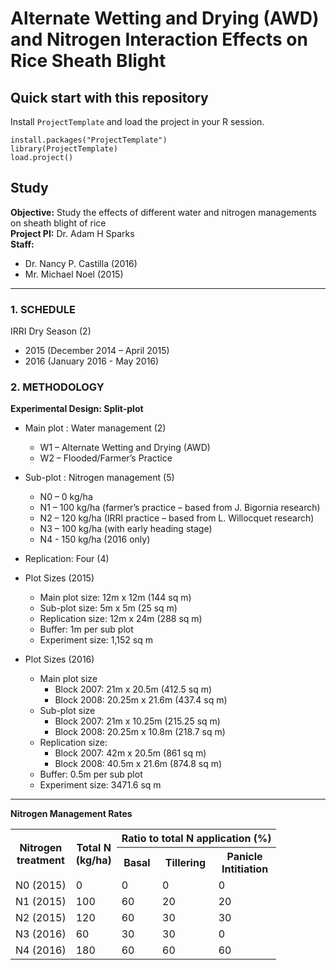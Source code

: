 
# Alternate Wetting and Drying (AWD) and Nitrogen Interaction Effects on Rice Sheath Blight

## Quick start with this repository

Install `ProjectTemplate` and load the project in your R session.

```{r project_template}
install.packages("ProjectTemplate")
library(ProjectTemplate)
load.project()
```

## Study

**Objective:** Study the effects of different water and nitrogen managements on sheath blight of rice  
**Project PI:** Dr. Adam H Sparks  
**Staff:**  
  * Dr. Nancy P. Castilla (2016)
  * Mr. Michael Noel (2015)

******

### 1. SCHEDULE

IRRI Dry Season (2)  

 * 2015 (December 2014 – April 2015)  
 * 2016 (January 2016 - May 2016)  

### 2. METHODOLOGY

**Experimental Design: Split-plot**

  * Main plot : Water management (2)  
    * W1 – Alternate Wetting and Drying (AWD)  
    * W2 – Flooded/Farmer’s Practice  
  
  * Sub-plot : Nitrogen management (5)
    * N0 – 0 kg/ha
    * N1 – 100 kg/ha (farmer’s practice – based from J. Bigornia research) 
    * N2 – 120 kg/ha (IRRI practice – based from L. Willocquet research) 
    * N3 – 100 kg/ha (with early heading stage)
    * N4 - 150 kg/ha (2016 only)

  * Replication: Four (4)  
  * Plot Sizes (2015)  
    * Main plot size: 12m x 12m (144 sq m)
    * Sub-plot size: 5m x 5m (25 sq m)
    * Replication size: 12m x 24m (288 sq m)
    * Buffer: 1m per sub plot
    * Experiment size: 1,152 sq m

  * Plot Sizes (2016)  
    * Main plot size
      * Block 2007: 21m x 20.5m (412.5 sq m)
      * Block 2008: 20.25m x 21.6m (437.4 sq m)
    * Sub-plot size
      * Block 2007: 21m x 10.25m (215.25 sq m)
      * Block 2008: 20.25m x 10.8m (218.7 sq m)
    * Replication size:
      * Block 2007: 42m x 20.5m (861 sq m)
      * Block 2008: 40.5m x 21.6m (874.8 sq m)
    * Buffer: 0.5m per sub plot
    * Experiment size: 3471.6 sq m
    
******

**Nitrogen Management Rates**  

<table width = "500">
<tr>
  <th rowspan = "2">Nitrogen<br>treatment</th>
  <th rowspan = "2">Total N<br>(kg/ha)</th>
  <th colspan = "4">Ratio to total N application (%)</th>
</tr>
<tr>
  <th>Basal</th>
  <th>Tillering</th>
  <th>Panicle<br>Intitiation</th>
</tr>
<tr>
  <td>N0 (2015)</td>
  <td>0</td>
  <td>0</td>
  <td>0</td>
  <td>0</td>
</tr>
<tr>
  <td>N1 (2015)</td>
  <td>100</td>
  <td>60</td>
  <td>20</td>
  <td>20</td>
</tr>
<tr>
  <td>N2 (2015)</td>
  <td>120</td>
  <td>60</td>
  <td>30</td>
  <td>30</td>
</tr>
<tr>
  <td>N3 (2016)</td>
  <td>60</td>
  <td>30</td>
  <td>30</td>
  <td>0</td>
</tr>
<tr>
  <td>N4 (2016)</td>
  <td>180</td>
  <td>60</td>
  <td>60</td>
  <td>60</td>
</tr>
</table>

